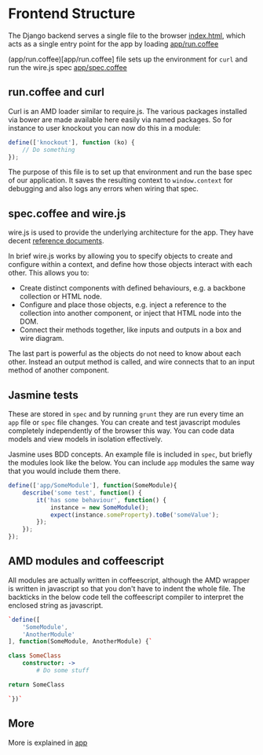 Frontend Structure
==================

The Django backend serves a single file to the browser [index.html](index.html), which acts as a single entry point for the app by loading [app/run.coffee](app/run.coffee)

(app/run.coffee)[app/run.coffee] file sets up the environment for `curl` and run the wire.js spec [app/spec.coffee](app/spec.coffee)

run.coffee and curl
-------------------

Curl is an AMD loader similar to require.js. The various packages installed via bower are made available here easily via named packages. So for instance to user knockout you can now do this in a module:

```javascript
define(['knockout'], function (ko) {
    // Do something
});
```

The purpose of this file is to set up that environment and run the base spec of our application. It saves the resulting context to `window.context` for debugging and also logs any errors when wiring that spec.

spec.coffee and wire.js
-----------------------

wire.js is used to provide the underlying architecture for the app. They have decent [reference documents](https://github.com/cujojs/wire/blob/master/docs/README.md).

In brief wire.js works by allowing you to specify objects to create and configure within a context, and define how those objects interact with each other. This allows you to:

* Create distinct components with defined behaviours, e.g. a backbone collection or HTML node.
* Configure and place those objects, e.g. inject a reference to the collection into another component, or inject that HTML node into the DOM.
* Connect their methods together, like inputs and outputs in a box and wire diagram.

The last part is powerful as the objects do not need to know about each other. Instead an output method is called, and wire connects that to an input method of another component.

Jasmine tests
-------------

These are stored in `spec` and by running `grunt` they are run every time an `app` file or `spec` file changes. You can create and test javascript modules completely independently of the browser this way. You can code data models and view models in isolation effectively.

Jasmine uses BDD concepts. An example file is included in `spec`, but briefly the modules look like the below. You can include `app` modules the same way that you would include them there.

```javascript
define(['app/SomeModule'], function(SomeModule){
    describe('some test', function() {
        it('has some behaviour', function() {
            instance = new SomeModule();
            expect(instance.someProperty).toBe('someValue');
        });
    });
});
```

AMD modules and coffeescript
----------------------------

All modules are actually written in coffeescript, although the AMD wrapper is written in javascript so that you don't have to indent the whole file. The backticks in the below code tell the coffeescript compiler to interpret the enclosed string as javascript.


```coffeescript
`define([
    'SomeModule',
    'AnotherModule'
], function(SomeModule, AnotherModule) {`

class SomeClass
    constructor: ->
        # Do some stuff

return SomeClass

`})`
```

More
----

More is explained in [app](app)

